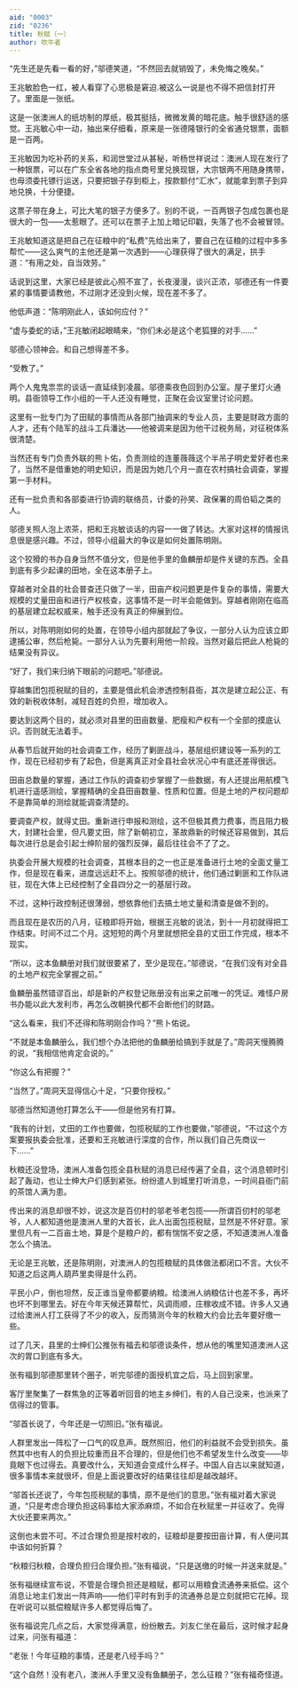 ```yaml
---
aid: "0003"
zid: "0236"
title: 秋赋（一）
author: 吹牛者
---
```


“先生还是先看一看的好，”邬德笑道，“不然回去就销毁了，未免悔之晚矣。”

王兆敏脸色一红，被人看穿了心思极是窘迫.被这么一说是也不得不把信封打开了。里面是一张纸。

这是一张澳洲人的纸坊制的厚纸，极其挺括，微微发黄的暗花底。触手很舒适的感觉。王兆敏心中一动，抽出来仔细看，原来是一张德隆银行的全省通兑银票，面额是一百两。

王兆敏因为吃补药的关系，和润世堂过从甚秘，听杨世祥说过：澳洲人现在发行了一种银票，可以在广东全省各地的指点商号里兑换现银，大宗银两不用随身携带，也毋须委托镖行运送，只要把银子存到柜上，按款额付“汇水”，就能拿到票子到异地兑换，十分便捷。

这票子带在身上，可比大笔的银子方便多了。别的不说，一百两银子包成包裹也是很大的一包——太惹眼了。还可以在票子上加上暗记印戳，失落了也不会被冒领。

王兆敏知道这是把自己在征粮中的“私费”先给出来了，要自己在征粮的过程中多多帮忙——这么爽气的主他还是第一次遇到——心理获得了很大的满足，拱手道：“有用之处，自当效劳。”

话说到这里，大家已经是彼此心照不宣了，长夜漫漫，谈兴正浓，邬德还有一件要紧的事情要请教他，不过刚才还没到火候，现在差不多了。

他低声道：“陈明刚此人，该如何应付？”

“虚与委蛇的话，”王兆敏闭起眼睛来，“你们未必是这个老狐狸的对手……”

邬德心领神会。和自己想得差不多。

“受教了。”

两个人鬼鬼祟祟的谈话一直延续到凌晨。邬德乘夜色回到办公室。屋子里灯火通明。县衙领导工作小组的一干人还没有睡觉，正聚在会议室里讨论问题。

这里有一批专门为了田赋的事情而从各部门抽调来的专业人员，主要是财政方面的人才，还有个陆军的战斗工兵潘达——他被调来是因为他干过税务局，对征税体系很清楚。

当然还有专门负责外联的熊卜佑，负责测绘的连董薇薇这个半吊子明史爱好者也来了，当然不是借重她的明史知识，而是因为她几个月一直在农村搞社会调查，掌握第一手材料。

还有一批负责和各部委进行协调的联络员，计委的孙笑、政保署的周伯韬之类的人。

邬德关照人泡上浓茶，把和王兆敏谈话的内容一一做了转达。大家对这样的情报讯息很是感兴趣。不过，领导小组最大的争议是如何处置陈明刚。

这个狡猾的书办自身当然不值分文，但是他手里的鱼麟册却是件关键的东西。全县到底有多少起课的田地，全在这本册子上。

穿越者对全县的社会普查还只做了一半，田亩产权问题更是件复杂的事情，需要大规模的丈量田亩和进行产权核查，这事情不是一时半会能做到。穿越者刚刚在临高的基层建立起权威来，触手还没有真正的伸展到位。

所以，对陈明刚如何的处置，在领导小组内部就起了争议，一部分人认为应该立即逮捕公审，然后枪毙。一部分人认为先要利用他一阶段。当然对最后把此人枪毙的结果没有异议。

“好了，我们来归纳下眼前的问题吧。”邬德说。

穿越集团包揽税赋的目的，主要是借此机会渗透控制县衙，其次是建立起公正、有效的新税收体制，减轻百姓的负担，增加收入。

要达到这两个目的，就必须对县里的田亩数量、肥瘦和产权有一个全部的摸底认识。否则就无法着手。

从春节后就开始的社会调查工作，经历了剿匪战斗，基层组织建设等一系列的工作，现在已经初步有了起色，但是离真正对全县社会状况心中有底还差得很远。

田亩总数量的掌握，通过工作队的调查初步掌握了一些数据，有人还提出用航模飞机进行遥感测绘，掌握精确的全县田亩数量、性质和位置。但是土地的产权问题却不是靠简单的测绘就能调查清楚的。

要调查产权，就得丈田。重新进行申报和测绘，这不但极其费力费事，而且阻力极大，封建社会里，但凡要丈田，除了新朝初立，革故鼎新的时候还容易做到，其后每次进行总是会引起士绅阶层的强烈反弹，最后往往会不了了之。

执委会开展大规模的社会调查，其根本目的之一也正是准备进行土地的全面丈量工作，但是现在看来，进度远远赶不上。按照邬德的统计，他们通过剿匪和工作队进驻，现在大体上已经控制了全县四分之一的基层行政。

不过，这种行政控制还很薄弱，想依靠他们去搞土地丈量和清查是做不到的。

而且现在是农历的八月，征粮即将开始，根据王兆敏的说法，到十一月初就得把工作结束。时间不过二个月。这短短的两个月里就想把全县的丈田工作完成，根本不现实。

“所以，这本鱼麟册对我们就很要紧了，至少是现在。”邬德说，“在我们没有对全县的土地产权完全掌握之前。”

鱼麟册虽然错谬百出，却是新的产权登记账册没有出来之前唯一的凭证。难怪户房书办能以此大发利市，再怎么改朝换代都不会断他们的财路。

“这么看来，我们不还得和陈明刚合作吗？”熊卜佑说。

“不就是本鱼麟册么，我们想个办法把他的鱼麟册给搞到手就是了。”周洞天慢腾腾的说，“我相信他肯定会说的。”

“你这么有把握？”

“当然了。”周洞天显得信心十足，“只要你授权。”

邬德当然知道他打算怎么干——但是他另有打算。

“我有的计划，丈田的工作也要做，包揽税赋的工作也要做，”邬德说，“不过这个方案要报执委会批准，还要和王兆敏进行深度的合作，所以我们自己先商议一下……”

秋粮还没登场，澳洲人准备包揽全县秋赋的消息已经传遍了全县，这个消息顿时引起了轰动，也让士绅大户们感到紧张。纷纷遣人到城里打听消息，一时间县衙门前的茶馆人满为患。

传出来的消息却很不妙，说这次是百仞村的邬老爷老包揽——所谓百仞村的邬老爷，人人都知道他是澳洲人里的大首长，此人出面包揽税赋，显然是不怀好意。家里但凡有一二百亩土地，算是个是粮户的，都有惴惴不安之感，不知道澳洲人准备怎么个搞法。

无论是王兆敏，还是陈明刚，对澳洲人的包揽粮赋的具体做法都闭口不言。大伙不知道之后这两人葫芦里卖得是什么药。

平民小户，倒也坦然，反正谁当皇帝都要纳粮。给澳洲人纳粮估计也差不多，再坏也坏不到哪里去。好在今年天候还算帮忙，风调雨顺，庄稼收成不错。许多人又通过给澳洲人打工获得了不少的收入，反而猜测今年的秋粮大约会比去年要好缴一些。

过了几天，县里的士绅们公推张有福去和邬德谈条件，想从他的嘴里知道澳洲人这次的胃口到底有多大。

张有福到邬德那里转个圈子，听完邬德的面授机宜之后，马上回到家里。

客厅里聚集了一群焦急的正等着听回音的地主乡绅们，有的人自己没来，也派来了信得过的管事。

“邬首长说了，今年还是一切照旧。”张有福说。

人群里发出一阵松了一口气的叹息声。既然照旧，他们的利益就不会受到损失。虽然其中也有人的负担比较重而且不合理的，但是他们也不希望发生什么改变——毕竟眼下也过得去。真要改什么，天知道会变成什么样子。中国人自古以来就知道，很多事情本来就很坏，但是上面说要改好的结果往往却是越改越坏。

“邬首长还说了，今年包揽税赋的事情，原不是他们的意思。”张有福对着大家说道，“只是考虑合理负担这码事给大家添麻烦，不如合在秋赋里一并征收了。免得大伙还要来两次。”

这倒也未尝不可。不过合理负担是按村收的，征粮却是要按田亩计算，有人便问其中该如何折算？

“秋粮归秋粮，合理负担归合理负担。”张有福说，“只是送缴的时候一并送来就是。”

张有福继续宣布说，不管是合理负担还是粮赋，都可以用粮食流通券来抵偿。这个消息让地主们发出一阵声响——他们平时有到手的流通券总是立刻就把它花掉。现在听说可以抵偿粮赋许多人都觉得后悔了。

张有福说完几点之后，大家觉得满意，纷纷散去。刘友仁坐在最后，这时候才起身过来，问张有福道：

“老张！今年征粮的事情，还是老八经手吗？”

“这个自然！没有老八，澳洲人手里又没有鱼麟册子，怎么征粮？”张有福奇怪道。
